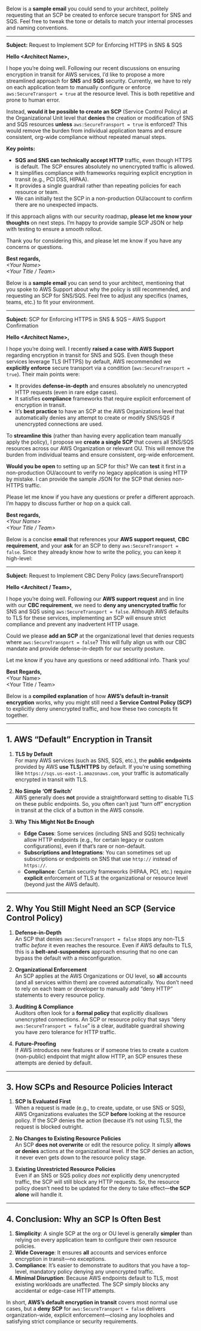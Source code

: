 Below is a **sample email** you could send to your architect, politely requesting that an SCP be created to enforce secure transport for SNS and SQS. Feel free to tweak the tone or details to match your internal processes and naming conventions.

---

**Subject:** Request to Implement SCP for Enforcing HTTPS in SNS & SQS

**Hello \<Architect Name\>,**

I hope you’re doing well. Following our recent discussions on ensuring encryption in transit for AWS services, I’d like to propose a more streamlined approach for **SNS** and **SQS** security. Currently, we have to rely on each application team to manually configure or enforce `aws:SecureTransport = true` at the resource level. This is both repetitive and prone to human error.

Instead, **would it be possible to create an SCP** (Service Control Policy) at the Organizational Unit level that **denies** the creation or modification of SNS and SQS resources **unless** `aws:SecureTransport = true` is enforced? This would remove the burden from individual application teams and ensure consistent, org-wide compliance without repeated manual steps. 

**Key points:**
- **SQS and SNS can technically accept HTTP** traffic, even though HTTPS is default. The SCP ensures absolutely no unencrypted traffic is allowed.
- It simplifies compliance with frameworks requiring explicit encryption in transit (e.g., PCI DSS, HIPAA).
- It provides a single guardrail rather than repeating policies for each resource or team.
- We can initially test the SCP in a non-production OU/account to confirm there are no unexpected impacts.

If this approach aligns with our security roadmap, **please let me know your thoughts** on next steps. I’m happy to provide sample SCP JSON or help with testing to ensure a smooth rollout.

Thank you for considering this, and please let me know if you have any concerns or questions.

  
**Best regards,**  
_\<Your Name\>_  
_\<Your Title / Team\>_


Below is a **sample email** you can send to your architect, mentioning that you spoke to AWS Support about why the policy is still recommended, and requesting an SCP for SNS/SQS. Feel free to adjust any specifics (names, teams, etc.) to fit your environment.

---

**Subject:** SCP for Enforcing HTTPS in SNS & SQS – AWS Support Confirmation

**Hello \<Architect Name\>,**

I hope you’re doing well. I recently **raised a case with AWS Support** regarding encryption in transit for SNS and SQS. Even though these services leverage TLS (HTTPS) by default, AWS recommended we **explicitly enforce** secure transport via a condition (`aws:SecureTransport = true`). Their main points were:

- It provides **defense-in-depth** and ensures absolutely no unencrypted HTTP requests (even in rare edge cases).  
- It satisfies **compliance** frameworks that require explicit enforcement of encryption in transit.  
- It’s **best practice** to have an SCP at the AWS Organizations level that automatically denies any attempt to create or modify SNS/SQS if unencrypted connections are used.

To **streamline this** (rather than having every application team manually apply the policy), I propose we **create a single SCP** that covers all SNS/SQS resources across our AWS Organization or relevant OU. This will remove the burden from individual teams and ensure consistent, org-wide enforcement.

**Would you be open** to setting up an SCP for this? We can **test** it first in a non-production OU/account to verify no legacy application is using HTTP by mistake. I can provide the sample JSON for the SCP that denies non-HTTPS traffic.

Please let me know if you have any questions or prefer a different approach. I’m happy to discuss further or hop on a quick call.

  
**Best regards,**  
_\<Your Name\>_  
_\<Your Title / Team\>_


Below is a concise **email** that references your **AWS support request**, **CBC requirement**, and your **ask** for an SCP to deny `aws:SecureTransport = false`. Since they already know how to write the policy, you can keep it high-level:

---

**Subject:** Request to Implement CBC Deny Policy (aws:SecureTransport)

**Hello \<Architect / Team\>,**

I hope you’re doing well. Following our **AWS support request** and in line with our **CBC requirement**, we need to **deny any unencrypted traffic** for SNS and SQS using `aws:SecureTransport = false`. Although AWS defaults to TLS for these services, implementing an SCP will ensure strict compliance and prevent any inadvertent HTTP usage.

Could we please **add an SCP** at the organizational level that denies requests where `aws:SecureTransport = false`? This will fully align us with our CBC mandate and provide defense-in-depth for our security posture.

Let me know if you have any questions or need additional info. Thank you!

  
**Best Regards,**  
\<Your Name\>  
\<Your Title / Team\>


Below is a **compiled explanation** of how **AWS’s default in-transit encryption** works, why you might still need a **Service Control Policy (SCP)** to explicitly deny unencrypted traffic, and how these two concepts fit together.

---

## 1. AWS “Default” Encryption in Transit
1. **TLS by Default**  
   For many AWS services (such as SNS, SQS, etc.), the **public endpoints** provided by AWS **use TLS/HTTPS** by default. If you’re using something like `https://sqs.us-east-1.amazonaws.com`, your traffic is automatically encrypted in transit with TLS.  
   
2. **No Simple ‘Off Switch’**  
   AWS generally does **not** provide a straightforward setting to disable TLS on these public endpoints. So, you often can’t just “turn off” encryption in transit at the click of a button in the AWS console.

3. **Why This Might Not Be Enough**  
   - **Edge Cases**: Some services (including SNS and SQS) technically allow HTTP endpoints (e.g., for certain legacy or custom configurations), even if that’s rare or non-default.  
   - **Subscriptions and Integrations**: You can sometimes set up subscriptions or endpoints on SNS that use `http://` instead of `https://`.  
   - **Compliance**: Certain security frameworks (HIPAA, PCI, etc.) require **explicit** enforcement of TLS at the organizational or resource level (beyond just the AWS default).

---

## 2. Why You Still Might Need an SCP (Service Control Policy)
1. **Defense-in-Depth**  
   An SCP that denies `aws:SecureTransport = false` stops any non-TLS traffic *before* it even reaches the resource. Even if AWS defaults to TLS, this is a **belt-and-suspenders** approach ensuring that no one can bypass the default with a misconfiguration.

2. **Organizational Enforcement**  
   An SCP applies at the AWS Organizations or OU level, so **all** accounts (and all services within them) are covered automatically. You don’t need to rely on each team or developer to manually add “deny HTTP” statements to every resource policy.

3. **Auditing & Compliance**  
   Auditors often look for a **formal policy** that explicitly disallows unencrypted connections. An SCP or resource policy that says “deny `aws:SecureTransport = false`” is a clear, auditable guardrail showing you have zero tolerance for HTTP traffic.

4. **Future-Proofing**  
   If AWS introduces new features or if someone tries to create a custom (non-public) endpoint that might allow HTTP, an SCP ensures these attempts are denied by default.

---

## 3. How SCPs and Resource Policies Interact
1. **SCP Is Evaluated First**  
   When a request is made (e.g., to create, update, or use SNS or SQS), AWS Organizations evaluates the SCP **before** looking at the resource policy. If the SCP denies the action (because it’s not using TLS), the request is blocked outright.

2. **No Changes to Existing Resource Policies**  
   An SCP **does not overwrite** or edit the resource policy. It simply **allows or denies** actions at the organizational level. If the SCP denies an action, it never even gets down to the resource policy stage.

3. **Existing Unrestricted Resource Policies**  
   Even if an SNS or SQS policy *does not* explicitly deny unencrypted traffic, the SCP will still block any HTTP requests. So, the resource policy doesn’t need to be updated for the deny to take effect—**the SCP alone** will handle it.

---

## 4. Conclusion: Why an SCP Is Often Best
1. **Simplicity**: A single SCP at the org or OU level is generally **simpler** than relying on every application team to configure their own resource policies.  
2. **Wide Coverage**: It ensures **all** accounts and services enforce encryption in transit—no exceptions.  
3. **Compliance**: It’s easier to demonstrate to auditors that you have a top-level, mandatory policy denying any unencrypted traffic.  
4. **Minimal Disruption**: Because AWS endpoints default to TLS, most existing workloads are unaffected. The SCP simply blocks any accidental or edge-case HTTP attempts.

In short, **AWS’s default encryption in transit** covers most normal use cases, but a **deny SCP** for `aws:SecureTransport = false` delivers organization-wide, explicit enforcement—closing any loopholes and satisfying strict compliance or security requirements.
